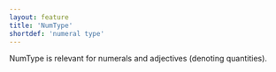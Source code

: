 ```yaml
---
layout: feature
title: 'NumType'
shortdef: 'numeral type'
---
```


NumType is relevant for numerals and adjectives (denoting quantities).
